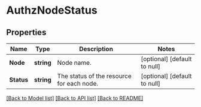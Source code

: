 # AuthzNodeStatus

## Properties
Name | Type | Description | Notes
------------ | ------------- | ------------- | -------------
**Node** | **string** | Node name. | [optional] [default to null]
**Status** | **string** | The status of the resource for each node. | [optional] [default to null]

[[Back to Model list]](../README.md#documentation-for-models) [[Back to API list]](../README.md#documentation-for-api-endpoints) [[Back to README]](../README.md)

